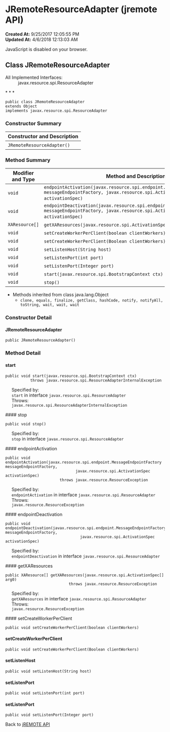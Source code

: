 # JRemoteResourceAdapter (jremote API)

**Created At:** 9/25/2017 12:05:55 PM  
**Updated At:** 4/6/2018 12:13:03 AM  

<script type="text/javascript"><!--
    try {
        if (location.href.indexOf('is-external=true') == -1) {
            parent.document.title="JRemoteResourceAdapter (jremote   API)";
        }
    }
    catch(err) {
    }
//-->
var methods = {"i0":10,"i1":10,"i2":10,"i3":10,"i4":10,"i5":10,"i6":10,"i7":10,"i8":10,"i9":10};
var tabs = {65535:["t0","All Methods"],2:["t2","Instance Methods"],8:["t4","Concrete Methods"]};
var altColor = "altColor";
var rowColor = "rowColor";
var tableTab = "tableTab";
var activeTableTab = "activeTableTab";</script><noscript><div>JavaScript is disabled on your browser.</div></noscript><!-- ========= START OF TOP NAVBAR ======= -->
<!--   -->

## Class JRemoteResourceAdapter

<dl><dt>All Implemented Interfaces:</dt><dd>javax.resource.spi.ResourceAdapter</dd></dl>
* * *


```
public class JRemoteResourceAdapter
extends Object
implements javax.resource.spi.ResourceAdapter
```

<!--   -->

### Constructor Summary


| Constructor and Description<br> |
| --- |
| `JRemoteResourceAdapter()` <br> |




<!--   -->

### Method Summary


| Modifier and Type<br> | Method and Description<br> |
| --- | --- |
| `void`<br> | `endpointActivation(javax.resource.spi.endpoint.MessageEndpointFactory messageEndpointFactory, javax.resource.spi.ActivationSpec activationSpec)` <br> |
| `void`<br> | `endpointDeactivation(javax.resource.spi.endpoint.MessageEndpointFactory messageEndpointFactory, javax.resource.spi.ActivationSpec activationSpec)` <br> |
| `XAResource[]`<br> | `getXAResources(javax.resource.spi.ActivationSpec[] arg0)` <br> |
| `void`<br> | `setCreateWorkerPerClient(boolean clientWorkers)` <br> |
| `void`<br> | `setCreateWorkerPerClient(Boolean clientWorkers)` <br> |
| `void`<br> | `setListenHost(String host)` <br> |
| `void`<br> | `setListenPort(int port)` <br> |
| `void`<br> | `setListenPort(Integer port)` <br> |
| `void`<br> | `start(javax.resource.spi.BootstrapContext ctx)` <br> |
| `void`<br> | `stop()` <br> |


- <!--   -->Methods inherited from class java.lang.Object
    - `clone, equals, finalize, getClass, hashCode, notify, notifyAll, toString, wait, wait, wait`

<!--   -->

### Constructor Detail
<!--   -->
#### JRemoteResourceAdapter

```
public JRemoteResourceAdapter()
```
<!-- ============ METHOD DETAIL ========== -->
<!--   -->

### 


### Method Detail
<!--   -->
#### start

```
public void start(javax.resource.spi.BootstrapContext ctx)
           throws javax.resource.spi.ResourceAdapterInternalException
```
<dl><dt style="margin-left: 20px;"><span class="overrideSpecifyLabel">Specified by:</span></dt><dd style="margin-left: 20px;"><code>start</code> in interface <code>javax.resource.spi.ResourceAdapter</code></dd><dt style="margin-left: 20px;"><span class="throwsLabel">Throws:</span></dt><dd style="margin-left: 20px;"><code>javax.resource.spi.ResourceAdapterInternalException</code></dd></dl><!--   -->
#### stop

```
public void stop()
```
<dl><dt style="margin-left: 20px;"><span class="overrideSpecifyLabel">Specified by:</span></dt><dd style="margin-left: 20px;"><code>stop</code> in interface <code>javax.resource.spi.ResourceAdapter</code></dd></dl><!--   -->
#### endpointActivation

```
public void endpointActivation(javax.resource.spi.endpoint.MessageEndpointFactory messageEndpointFactory,
                               javax.resource.spi.ActivationSpec activationSpec)
                        throws javax.resource.ResourceException
```
<dl><dt style="margin-left: 20px;"><span class="overrideSpecifyLabel">Specified by:</span></dt><dd style="margin-left: 20px;"><code>endpointActivation</code> in interface <code>javax.resource.spi.ResourceAdapter</code></dd><dt style="margin-left: 20px;"><span class="throwsLabel">Throws:</span></dt><dd style="margin-left: 20px;"><code>javax.resource.ResourceException</code></dd></dl><!--   -->
#### endpointDeactivation

```
public void endpointDeactivation(javax.resource.spi.endpoint.MessageEndpointFactory messageEndpointFactory,
                                 javax.resource.spi.ActivationSpec activationSpec)
```
<dl><dt style="margin-left: 20px;"><span class="overrideSpecifyLabel">Specified by:</span></dt><dd style="margin-left: 20px;"><code>endpointDeactivation</code> in interface <code>javax.resource.spi.ResourceAdapter</code></dd></dl><!--   -->
#### getXAResources

```
public XAResource[] getXAResources(javax.resource.spi.ActivationSpec[] arg0)
                            throws javax.resource.ResourceException
```
<dl><dt style="margin-left: 20px;"><span class="overrideSpecifyLabel">Specified by:</span></dt><dd style="margin-left: 20px;"><code>getXAResources</code> in interface <code>javax.resource.spi.ResourceAdapter</code></dd><dt style="margin-left: 20px;"><span class="throwsLabel">Throws:</span></dt><dd style="margin-left: 20px;"><code>javax.resource.ResourceException</code></dd></dl><!--   -->
#### setCreateWorkerPerClient

```
public void setCreateWorkerPerClient(boolean clientWorkers)
```
<!--   -->
#### setCreateWorkerPerClient

```
public void setCreateWorkerPerClient(Boolean clientWorkers)
```
<!--   -->
#### setListenHost

```
public void setListenHost(String host)
```
<!--   -->
#### setListenPort

```
public void setListenPort(int port)
```
<!--   -->
#### setListenPort

```
public void setListenPort(Integer port)
```
<!-- ========= END OF CLASS DATA ========= --><!-- ======= START OF BOTTOM NAVBAR ====== -->
<!--   -->


Back to [jREMOTE API](com_jbase_jremote_package-summary)


